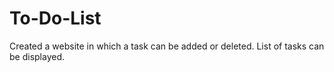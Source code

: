 # To-Do-List
Created a website in which a task can be added or deleted. List of tasks can be displayed.
